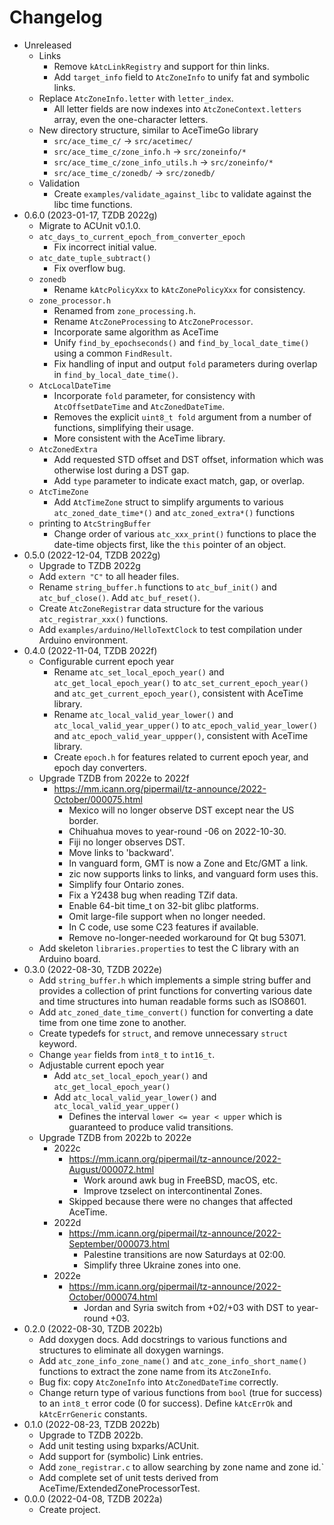 # Changelog

* Unreleased
    * Links
        * Remove `kAtcLinkRegistry` and support for thin links.
        * Add `target_info` field to `AtcZoneInfo` to unify fat and symbolic
          links.
    * Replace `AtcZoneInfo.letter` with `letter_index`.
        * All letter fields are now indexes into `AtcZoneContext.letters` array,
          even the one-character letters.
    * New directory structure, similar to AceTimeGo library
        * `src/ace_time_c/` -> `src/acetimec/`
        * `src/ace_time_c/zone_info.h` -> `src/zoneinfo/*`
        * `src/ace_time_c/zone_info_utils.h` -> `src/zoneinfo/*`
        * `src/ace_time_c/zonedb/` -> `src/zonedb/`
    * Validation
        * Create `examples/validate_against_libc` to validate against the libc
          time functions.
* 0.6.0 (2023-01-17, TZDB 2022g)
    * Migrate to ACUnit v0.1.0.
    * `atc_days_to_current_epoch_from_converter_epoch`
        * Fix incorrect initial value.
    * `atc_date_tuple_subtract()`
        * Fix overflow bug.
    * `zonedb`
        * Rename `kAtcPolicyXxx` to `kAtcZonePolicyXxx` for consistency.
    * `zone_processor.h`
        * Renamed from `zone_processing.h`.
        * Rename `AtcZoneProcessing` to `AtcZoneProcessor`.
        * Incorporate same algorithm as AceTime
        * Unify `find_by_epochseconds()` and `find_by_local_date_time()` using a
          common `FindResult`.
        * Fix handling of input and output `fold` parameters during overlap in
          `find_by_local_date_time()`.
    * `AtcLocalDateTime`
        * Incorporate `fold` parameter, for consistency with `AtcOffsetDateTime`
          and `AtcZonedDateTime`.
        * Removes the explicit `uint8_t fold` argument from a number of
          functions, simplifying their usage.
        * More consistent with the AceTime library.
    * `AtcZonedExtra`
        * Add requested STD offset and DST offset, information which was
          otherwise lost during a DST gap.
        * Add `type` parameter to indicate exact match, gap, or overlap.
    * `AtcTimeZone`
        * Add `AtcTimeZone` struct to simplify arguments to various
          `atc_zoned_date_time*()` and `atc_zoned_extra*()` functions
    * printing to `AtcStringBuffer`
        * Change order of various `atc_xxx_print()` functions to place the
          date-time objects first, like the `this` pointer of an object.
* 0.5.0 (2022-12-04, TZDB 2022g)
    * Upgrade to TZDB 2022g
    * Add `extern "C"` to all header files.
    * Rename `string_buffer.h` functions to `atc_buf_init()` and
      `atc_buf_close()`. Add `atc_buf_reset()`.
    * Create `AtcZoneRegistrar` data structure for the various
      `atc_registrar_xxx()` functions.
    * Add `examples/arduino/HelloTextClock` to test compilation under Arduino
      environment.
* 0.4.0 (2022-11-04, TZDB 2022f)
    * Configurable current epoch year
        * Rename `atc_set_local_epoch_year()` and `atc_get_local_epoch_year()`
          to `atc_set_current_epoch_year()` and `atc_get_current_epoch_year()`,
          consistent with AceTime library.
        * Rename `atc_local_valid_year_lower()` and
          `atc_local_valid_year_upper()` to `atc_epoch_valid_year_lower()` and
          `atc_epoch_valid_year_uppper()`, consistent with AceTime library.
        * Create `epoch.h` for features related to current epoch year, and
          epoch day converters.
    * Upgrade TZDB from 2022e to 2022f
        * https://mm.icann.org/pipermail/tz-announce/2022-October/000075.html
			* Mexico will no longer observe DST except near the US border.
			* Chihuahua moves to year-round -06 on 2022-10-30.
			* Fiji no longer observes DST.
			* Move links to 'backward'.
			* In vanguard form, GMT is now a Zone and Etc/GMT a link.
			* zic now supports links to links, and vanguard form uses this.
			* Simplify four Ontario zones.
			* Fix a Y2438 bug when reading TZif data.
			* Enable 64-bit time_t on 32-bit glibc platforms.
			* Omit large-file support when no longer needed.
			* In C code, use some C23 features if available.
			* Remove no-longer-needed workaround for Qt bug 53071.
    * Add skeleton `libraries.properties` to test the C library with an
      Arduino board.
* 0.3.0 (2022-08-30, TZDB 2022e)
    * Add `string_buffer.h` which implements a simple string buffer and
      provides a collection of print functions for converting various date
      and time structures into human readable forms such as ISO8601.
    * Add `atc_zoned_date_time_convert()` function for converting
      a date time from one time zone to another.
    * Create typedefs for `struct`, and remove unnecessary `struct` keyword.
    * Change `year` fields from `int8_t` to `int16_t`.
    * Adjustable current epoch year
        * Add `atc_set_local_epoch_year()` and `atc_get_local_epoch_year()`
        * Add `atc_local_valid_year_lower()` and `atc_local_valid_year_upper()`
            * Defines the interval `lower <= year < upper` which is guaranteed
            to produce valid transitions.
    * Upgrade TZDB from 2022b to 2022e
        * 2022c
            * https://mm.icann.org/pipermail/tz-announce/2022-August/000072.html
                * Work around awk bug in FreeBSD, macOS, etc.
                * Improve tzselect on intercontinental Zones.
            * Skipped because there were no changes that affected AceTime.
        * 2022d
            * https://mm.icann.org/pipermail/tz-announce/2022-September/000073.html
                * Palestine transitions are now Saturdays at 02:00.
                * Simplify three Ukraine zones into one.
        * 2022e
            * https://mm.icann.org/pipermail/tz-announce/2022-October/000074.html
                * Jordan and Syria switch from +02/+03 with DST to year-round
                  +03.
* 0.2.0 (2022-08-30, TZDB 2022b)
    * Add doxygen docs. Add docstrings to various functions and structures to
      eliminate all doxygen warnings.
    * Add `atc_zone_info_zone_name()` and `atc_zone_info_short_name()` functions
      to extract the zone name from its `AtcZoneInfo`.
    * Bug fix: copy `AtcZoneInfo` into `AtcZonedDateTime` correctly.
    * Change return type of various functions from `bool` (true for success)
      to an `int8_t` error code (0 for success). Define `kAtcErrOk` and
      `kAtcErrGeneric` constants.
* 0.1.0 (2022-08-23, TZDB 2022b)
    * Upgrade to TZDB 2022b.
    * Add unit testing using bxparks/ACUnit.
    * Add support for (symbolic) Link entries.
    * Add `zone_registrar.c` to allow searching by zone name and zone id.`
    * Add complete set of unit tests derived from
      AceTime/ExtendedZoneProcessorTest.
* 0.0.0 (2022-04-08, TZDB 2022a)
    * Create project.
